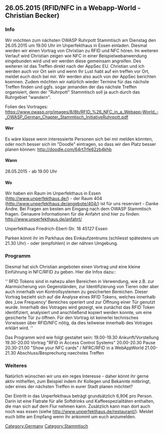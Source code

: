 ## 26.05.2015 (RFID/NFC in a Webapp-World - Christian Becker)

### **Info**

Wir möchten zum nächsten OWASP Ruhrpott Stammtisch am Dienstag den
26.05.2015 um 19.00 Uhr im Unperfekthaus in Essen einladen. Diesmal
werden wir einen Vortrag von Christian zu RFID und NFC hören. Im
weiteren Verlauf wird Christian zeigen wie NFC in einer
Beispielwebanwendung eingebunden wird und wir werden diese gemeinsam
angreifen. Des weiteren ist das Treffen direkt nach der AppSec EU.
Christian und ich werden auch vor Ort sein und wenn Ihr Lust habt auf
ein treffen vor Ort, meldet euch doch bei mir. Wir werden also auch von
der AppSec berichten koennen. Zudem möchten wir natürlich wieder Termine
für das nächste Treffen finden und ggfs. sogar jemanden der das nächste
Treffen organisiert, denn der "Ruhrpott" Stammtisch soll ja auch durch
das Ruhrgebiet "wandern".

Folien des Vortrages:
<https://www.owasp.org/images/8/8b/RFID_%26_NFC_in_a_Webapp-World_-_OWASP_German_Chapter_Stammtisch_InitiativeRuhrpott.pdf>

#### **Wer**

Es wäre klasse wenn interessierte Personen sich bei mir melden könnten,
oder noch besser sich im "Doodle" eintragen, so dass wir den Platz
besser planen können: <http://doodle.com/64rt7rfe62zb4khb>

#### **Wann**

26.05.2015 - ab 19.00 Uhr

#### **Wo**

Wir haben ein Raum im Unperfekthaus in Essen
(http://www.unperfekthaus.de/) - der Raum 404
(http://www.unperfekthaus.de/angebote/404/) ist für uns reserviert -
Danke Andre. Bei Fragen am besten am Eingang nach dem OWASP Stammtisch
fragen.
Genauere Informationen für die Anfahrt sind hier zu finden:
<http://www.unperfekthaus.de/anfahrt/>

Unperfekthaus
Friedrich-Ebert-Str. 18
45127 Essen

Parken könnt ihr im Parkhaus des Einkaufzentrums (schliesst spätestens
um 21.30 Uhr) - oder (empfohlen) in der nähren Umgebung.

### **Programm**

Diesmal hat sich Christian angeboten einen Vortrag und eine kleine
Einführung in NFC/RFID zu geben. Hier die Infos dazu::

'' RFID Tokens sind in nahezu allen Bereichen in Verwendung, wie z.B.
zur Alarmsicherung von Gegenständen, zur Identifizierung von Tieren oder
aber auch innerhalb von Kontrollsystemen zu gesicherten Bereichen.
Dieser Vortrag bezieht sich auf die Analyse eines RFID Tokens, welches
innerhalb des ‚Low Frequency‘ Bereiches operiert und zur Öffnung einer
Tür genutzt wurde. Innerhalb des Votrages wird gezeigt, wie zunächst
das RFID Token identifiziert, analysiert und anschließend kopiert werden
konnte, um eine gesicherte Tür zu öffnen. Für den Vortrag ist keinerlei
technisches Vorwissen über RFID/NFC nötig, da dies teilweise innerhalb
des Votrages erklärt wird. ''

Das Programm wird wie folgt gestaltet sein:
19.00-19.30 Ankunft/Vorstellung
19.30-20.00 Vortrag "RFID in Access Control Systems"
20.00-20.30 Pause
20.30-21.00 "Show your NFC cards" / NFRC/RFID in a WebAppWorld
21.00-21.30 Abschluss/Besprechung naechstes Treffen

### **Weiteres**

Natürlich wünschen wir uns ein reges Interesse - daher könnt ihr gerne
aktiv mithelfen, zum Beispiel indem ihr Kollegen und Bekannte mitbringt,
oder eines der nächsten Treffen in eurer Stadt planen möchtet?

Der Eintritt in das Unperfekthaus beträgt grundsätzlich 6,90€ pro
Person. Darin ist eine Flatrate für alle Softdrinks und
Kaffeespezialitäten enthalten, die man sich auf dem Flur nehmen kann.
Zusätzlich kann man dort auch noch was essen (siehe
<http://www.unperfekthaus.de/restaurant/>). Meldet euch bitte am Empfang
wenn ihr ankommt um euch anzumelden.

[Category:Germany](Category:Germany "wikilink")
[Category:Stammtisch](Category:Stammtisch "wikilink")